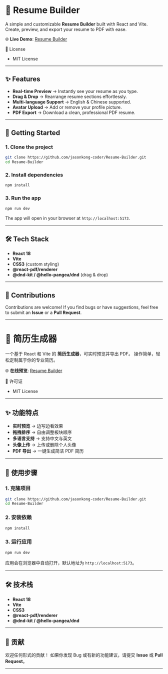 # 📄 Resume Builder

A simple and customizable **Resume Builder** built with React and Vite.
Create, preview, and export your resume to PDF with ease.

🌐 **Live Demo**: [Resume Builder](https://jasonkong-coder.github.io/Resume-Builder/)

📜 License
* MIT License

---

## ✨ Features

* **Real-time Preview** → Instantly see your resume as you type.
* **Drag & Drop** → Rearrange resume sections effortlessly.
* **Multi-language Support** → English & Chinese supported.
* **Avatar Upload** → Add or remove your profile picture.
* **PDF Export** → Download a clean, professional PDF resume.

---

## 🚀 Getting Started

### 1. Clone the project

```bash
git clone https://github.com/jasonkong-coder/Resume-Builder.git
cd Resume-Builder
```

### 2. Install dependencies

```bash
npm install
```

### 3. Run the app

```bash
npm run dev
```

The app will open in your browser at `http://localhost:5173`.

---

## 🛠 Tech Stack

* **React 18**
* **Vite**
* **CSS3** (custom styling)
* **@react-pdf/renderer**
* **@dnd-kit / @hello-pangea/dnd** (drag & drop)

---

## 🤝 Contributions

Contributions are welcome!
If you find bugs or have suggestions, feel free to submit an **Issue** or a **Pull Request**.

---

# 📝 简历生成器

一个基于 React 和 Vite 的 **简历生成器**，可实时预览并导出 PDF。
操作简单，轻松定制属于你的专业简历。

🌐 **在线预览**: [Resume Builder](https://jasonkong-coder.github.io/Resume-Builder/)

📜 许可证
* MIT License

---

## ✨ 功能特点

* **实时预览** → 边写边看效果
* **拖拽排序** → 自由调整板块顺序
* **多语言支持** → 支持中文与英文
* **头像上传** → 上传或删除个人头像
* **PDF 导出** → 一键生成简洁 PDF 简历

---

## 🚀 使用步骤

### 1. 克隆项目

```bash
git clone https://github.com/jasonkong-coder/Resume-Builder.git
cd Resume-Builder
```

### 2. 安装依赖

```bash
npm install
```

### 3. 运行应用

```bash
npm run dev
```

应用会在浏览器中自动打开，默认地址为 `http://localhost:5173`。

---

## 🛠 技术栈

* **React 18**
* **Vite**
* **CSS3**
* **@react-pdf/renderer**
* **@dnd-kit / @hello-pangea/dnd**

---

## 🤝 贡献

欢迎任何形式的贡献！
如果你发现 Bug 或有新的功能建议，请提交 **Issue** 或 **Pull Request**。

---
